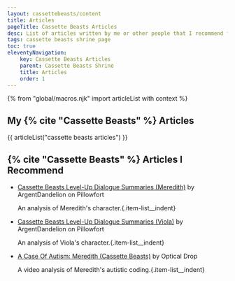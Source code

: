 ```yaml
---
layout: cassettebeasts/content
title: Articles
pageTitle: Cassette Beasts Articles
desc: List of articles written by me or other people that I recommend for Cassette Beasts.
tags: cassette beasts shrine page
toc: true
eleventyNavigation:
    key: Cassette Beasts Articles
    parent: Cassette Beasts Shrine
    title: Articles
    order: 1
---
```


{% from "global/macros.njk" import articleList with context %}

## My {% cite "Cassette Beasts" %} Articles
{{ articleList("cassette beasts articles") }}

## {% cite "Cassette Beasts" %} Articles I Recommend

* [Cassette Beasts Level-Up Dialogue Summaries (Meredith)](https://www.pillowfort.social/posts/3642949) by ArgentDandelion on Pillowfort

    An analysis of Meredith's character.{.item-list__indent}

* [Cassette Beasts Level-Up Dialogue Summaries (Viola)](https://www.pillowfort.social/posts/3792935) by ArgentDandelion on Pillowfort

    An analysis of Viola's character.{.item-list__indent}

* [A Case Of Autism: Meredith (Cassette Beasts)](https://www.youtube.com/watch?v=jFJ6tMeGsLg) by Optical Drop

    A video analysis of Meredith's autistic coding.{.item-list__indent}